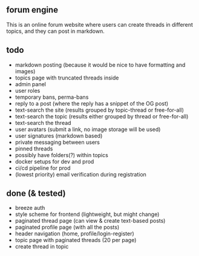 ## forum engine
This is an online forum website where users can create threads in different topics, and they can post in markdown.

## todo
- markdown posting (because it would be nice to have formatting and images)
- topics page with truncated threads inside
- admin panel
- user roles
- temporary bans, perma-bans
- reply to a post (where the reply has a snippet of the OG post)
- text-search the site (results grouped by topic-thread or free-for-all)
- text-search the topic (results either grouped by thread or free-for-all)
- text-search the thread
- user avatars (submit a link, no image storage will be used)
- user signatures (markdown based)
- private messaging between users
- pinned threads
- possibly have folders(?) within topics
- docker setups for dev and prod
- ci/cd pipeline for prod
- (lowest priority) email verification during registration

## done (& tested)
- breeze auth
- style scheme for frontend (lightweight, but might change)
- paginated thread page (can view & create text-based posts)
- paginated profile page (with all the posts)
- header navigation (home, profile/login-register)
- topic page with paginated threads (20 per page)
- create thread in topic

